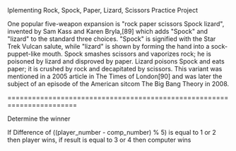 Iplementing Rock, Spock, Paper, Lizard, Scissors Practice Project


One popular five-weapon expansion is "rock paper scissors Spock lizard", invented by Sam Kass and Karen Bryla,[89] which adds "Spock" and "lizard" to the standard three choices. "Spock" is signified with the Star Trek Vulcan salute, while "lizard" is shown by forming the hand into a sock-puppet-like mouth. Spock smashes scissors and vaporizes rock; he is poisoned by lizard and disproved by paper. Lizard poisons Spock and eats paper; it is crushed by rock and decapitated by scissors. This variant was mentioned in a 2005 article in The Times of London[90] and was later the subject of an episode of the American sitcom The Big Bang Theory in 2008.

=======================================================================


Determine the winner


If Difference of ((player_number - comp_number) % 5) is equal to 1 or 2 then player wins, if result is equal to 3 or 4 then computer wins